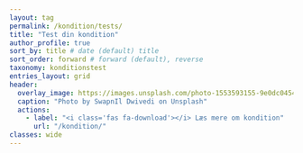 ```yaml
---
layout: tag
permalink: /kondition/tests/
title: "Test din kondition"
author_profile: true
sort_by: title # date (default) title
sort_order: forward # forward (default), reverse
taxonomy: konditionstest
entries_layout: grid
header:
  overlay_image: https://images.unsplash.com/photo-1553593155-9e0dc045405c?ixlib=rb-1.2.1&ixid=eyJhcHBfaWQiOjEyMDd9&auto=format&fit=crop&w=1950&q=80
  caption: "Photo by SwapnIl Dwivedi on Unsplash"
  actions:
    - label: "<i class='fas fa-download'></i> Læs mere om kondition"
      url: "/kondition/"
classes: wide
---
```

